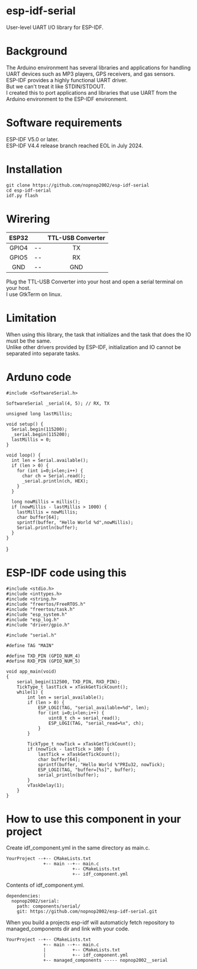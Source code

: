 # esp-idf-serial
User-level UART I/O library for ESP-IDF.

# Background
The Arduino environment has several libraries and applications for handling UART devices such as MP3 players, GPS receivers, and gas sensors.   
ESP-IDF provides a highly functional UART driver.   
But we can't treat it like STDIN/STDOUT.   
I created this to port applications and libraries that use UART from the Arduino environment to the ESP-IDF environment.   

# Software requirements
ESP-IDF V5.0 or later.   
ESP-IDF V4.4 release branch reached EOL in July 2024.   

# Installation
```Shell
git clone https://github.com/nopnop2002/esp-idf-serial
cd esp-idf-serial
idf.py flash
```

# Wirering
|ESP32||TTL-USB Converter|
|:-:|:-:|:-:|
|GPIO4|--|TX|
|GPIO5|--|RX|
|GND|--|GND|

Plug the TTL-USB Converter into your host and open a serial terminal on your host.   
I use GtkTerm on linux.   

# Limitation
When using this library, the task that initializes and the task that does the IO must be the same.   
Unlike other drivers provided by ESP-IDF, initialization and IO cannot be separated into separate tasks.   

# Arduno code
```
#include <SoftwareSerial.h>

SoftwareSerial _serial(4, 5); // RX, TX

unsigned long lastMillis;

void setup() {
  Serial.begin(115200);
  _serial.begin(115200);
  lastMillis = 0;
}

void loop() {
  int len = Serial.available();
  if (len > 0) {
    for (int i=0;i<len;i++) {
      char ch = Serial.read();
      _serial.println(ch, HEX);
    }
  }

  long nowMillis = millis();
  if (nowMillis - lastMillis > 1000) {
    lastMillis = nowMillis;
    char buffer[64];
    sprintf(buffer, "Hello World %d",nowMillis);  
    Serial.println(buffer);
  }
}
```


}

# ESP-IDF code using this
```
#include <stdio.h>
#include <inttypes.h>
#include <string.h>
#include "freertos/FreeRTOS.h"
#include "freertos/task.h"
#include "esp_system.h"
#include "esp_log.h"
#include "driver/gpio.h"

#include "serial.h"

#define TAG "MAIN"

#define TXD_PIN (GPIO_NUM_4)
#define RXD_PIN (GPIO_NUM_5)

void app_main(void)
{
    serial_begin(112500, TXD_PIN, RXD_PIN);
    TickType_t lastTick = xTaskGetTickCount();
    while(1) {
        int len = serial_available();
        if (len > 0) {
            ESP_LOGI(TAG, "serial_available=%d", len);
            for (int i=0;i<len;i++) {
                uint8_t ch = serial_read();
                ESP_LOGI(TAG, "serial_read=%x", ch);
            }
        }

        TickType_t nowTick = xTaskGetTickCount();
        if (nowTick - lastTick > 100) {
            lastTick = xTaskGetTickCount();
            char buffer[64];
            sprintf(buffer, "Hello World %"PRIu32, nowTick);
            ESP_LOGI(TAG, "buffer=[%s]", buffer);
            serial_println(buffer);
        }
        vTaskDelay(1);
    }
}
```

# How to use this component in your project   
Create idf_component.yml in the same directory as main.c.   
```
YourProject --+-- CMakeLists.txt
              +-- main --+-- main.c
                         +-- CMakeLists.txt
                         +-- idf_component.yml
```

Contents of idf_component.yml.
```
dependencies:
  nopnop2002/serial:
    path: components/serial/
    git: https://github.com/nopnop2002/esp-idf-serial.git
```

When you build a projects esp-idf will automaticly fetch repository to managed_components dir and link with your code.   
```
YourProject --+-- CMakeLists.txt
              +-- main --+-- main.c
              |          +-- CMakeLists.txt
              |          +-- idf_component.yml
              +-- managed_components ----- nopnop2002__serial
```

